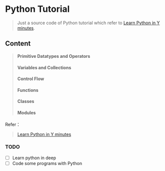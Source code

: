 # Python Tutorial #
> Just a source code of Python tutorial which refer to [Learn Python in Y minutes][1].

## Content ##
> #### Primitive Datatypes and Operators ####
> #### Variables and Collections ####
> #### Control Flow ####
> #### Functions ####
> #### Classes ####
> #### Modules ####

Refer：
> [Learn Python in Y minutes][1]

[1]:https://learnxinyminutes.com/docs/python/

### TODO
* [ ] Learn python in deep
* [ ] Code some programs with Python
